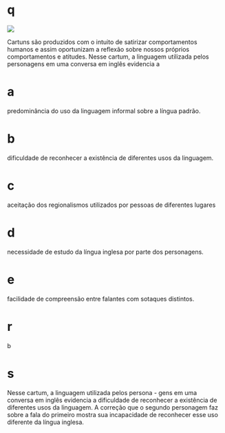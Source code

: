 # q
![](https://firebasestorage.googleapis.com/v0/b/firebase-enemio.appspot.com/o/questoes%2F559%2F3ded0dbc-d191-78f7-beee-3b8dc5e69d7e.png?alt=media\&token=1d9d328c-33e2-4027-8091-b73a73bafefd)

Cartuns são produzidos com o intuito de satirizar comportamentos humanos e assim oportunizam a reflexão sobre nossos próprios comportamentos e atitudes. Nesse cartum, a linguagem utilizada pelos personagens em uma conversa em inglês evidencia a

# a
predominância do uso da linguagem informal sobre a língua padrão.

# b
dificuldade de reconhecer a existência de diferentes usos da linguagem.

# c
aceitação dos regionalismos utilizados por pessoas de diferentes lugares

# d
necessidade de estudo da língua inglesa por parte dos personagens.

# e
facilidade de compreensão entre falantes com sotaques distintos.

# r
b

# s
Nesse cartum, a linguagem utilizada pelos persona - gens em uma conversa em inglês evidencia a dificuldade de reconhecer a existência de diferentes usos da linguagem. A correção que o segundo personagem faz sobre a fala do primeiro mostra sua incapacidade de reconhecer esse uso diferente da língua inglesa.
